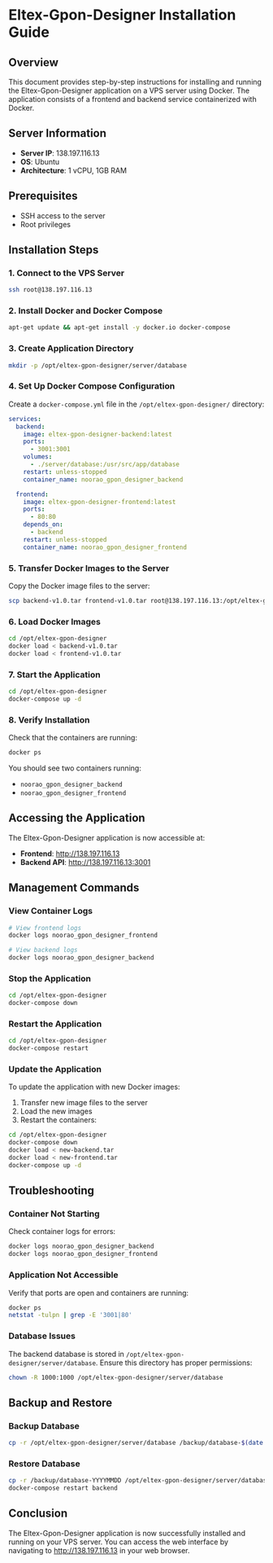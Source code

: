 # Eltex-Gpon-Designer Installation Guide

## Overview
This document provides step-by-step instructions for installing and running the Eltex-Gpon-Designer application on a VPS server using Docker. The application consists of a frontend and backend service containerized with Docker.

## Server Information
- **Server IP**: 138.197.116.13
- **OS**: Ubuntu
- **Architecture**: 1 vCPU, 1GB RAM

## Prerequisites
- SSH access to the server
- Root privileges

## Installation Steps

### 1. Connect to the VPS Server
```bash
ssh root@138.197.116.13
```

### 2. Install Docker and Docker Compose
```bash
apt-get update && apt-get install -y docker.io docker-compose
```

### 3. Create Application Directory
```bash
mkdir -p /opt/eltex-gpon-designer/server/database
```

### 4. Set Up Docker Compose Configuration
Create a `docker-compose.yml` file in the `/opt/eltex-gpon-designer/` directory:

```yaml
services:
  backend:
    image: eltex-gpon-designer-backend:latest
    ports:
      - 3001:3001
    volumes:
      - ./server/database:/usr/src/app/database
    restart: unless-stopped
    container_name: noorao_gpon_designer_backend

  frontend:
    image: eltex-gpon-designer-frontend:latest
    ports:
      - 80:80
    depends_on:
      - backend
    restart: unless-stopped
    container_name: noorao_gpon_designer_frontend
```

### 5. Transfer Docker Images to the Server
Copy the Docker image files to the server:
```bash
scp backend-v1.0.tar frontend-v1.0.tar root@138.197.116.13:/opt/eltex-gpon-designer/
```

### 6. Load Docker Images
```bash
cd /opt/eltex-gpon-designer
docker load < backend-v1.0.tar
docker load < frontend-v1.0.tar
```

### 7. Start the Application
```bash
cd /opt/eltex-gpon-designer
docker-compose up -d
```

### 8. Verify Installation
Check that the containers are running:
```bash
docker ps
```

You should see two containers running:
- `noorao_gpon_designer_backend`
- `noorao_gpon_designer_frontend`

## Accessing the Application

The Eltex-Gpon-Designer application is now accessible at:
- **Frontend**: http://138.197.116.13
- **Backend API**: http://138.197.116.13:3001

## Management Commands

### View Container Logs
```bash
# View frontend logs
docker logs noorao_gpon_designer_frontend

# View backend logs
docker logs noorao_gpon_designer_backend
```

### Stop the Application
```bash
cd /opt/eltex-gpon-designer
docker-compose down
```

### Restart the Application
```bash
cd /opt/eltex-gpon-designer
docker-compose restart
```

### Update the Application
To update the application with new Docker images:
1. Transfer new image files to the server
2. Load the new images
3. Restart the containers:
```bash
cd /opt/eltex-gpon-designer
docker-compose down
docker load < new-backend.tar
docker load < new-frontend.tar
docker-compose up -d
```

## Troubleshooting

### Container Not Starting
Check container logs for errors:
```bash
docker logs noorao_gpon_designer_backend
docker logs noorao_gpon_designer_frontend
```

### Application Not Accessible
Verify that ports are open and containers are running:
```bash
docker ps
netstat -tulpn | grep -E '3001|80'
```

### Database Issues
The backend database is stored in `/opt/eltex-gpon-designer/server/database`. Ensure this directory has proper permissions:
```bash
chown -R 1000:1000 /opt/eltex-gpon-designer/server/database
```

## Backup and Restore

### Backup Database
```bash
cp -r /opt/eltex-gpon-designer/server/database /backup/database-$(date +%Y%m%d)
```

### Restore Database
```bash
cp -r /backup/database-YYYYMMDD /opt/eltex-gpon-designer/server/database
docker-compose restart backend
```

## Conclusion
The Eltex-Gpon-Designer application is now successfully installed and running on your VPS server. You can access the web interface by navigating to http://138.197.116.13 in your web browser.